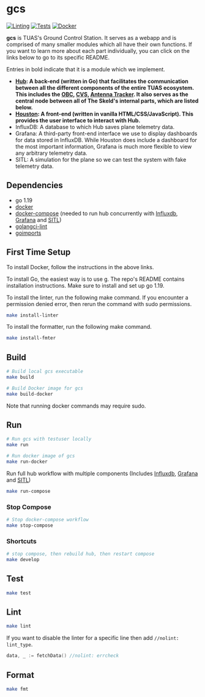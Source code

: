 # gcs

[![Linting](https://github.com/tritonuas/hub/workflows/Linting/badge.svg)](https://github.com/tritonuas/hub/actions?query=workflow%3ALinting)
[![Tests](https://github.com/tritonuas/hub/workflows/Tests/badge.svg)](https://github.com/tritonuas/hub/actions?query=workflow%3ATests)
[![Docker](https://github.com/tritonuas/hub/workflows/Docker/badge.svg)](https://github.com/tritonuas/hub/actions?query=workflow%3ADocker)

**gcs** is TUAS's Ground Control Station. It serves as a webapp and is comprised of many smaller modules which all have their own functions. If you want to learn more about each part individually, you can click on the links below to go to its specific README. 

Entries in bold indicate that it is a module which we implement.

- **[Hub](): A back-end (written in Go) that facilitates the communication between all the different components of the entire TUAS ecosystem. This includes the [OBC](), [CVS](https://github.com/tritonuas/computer-vision-server), [Antenna Tracker](https://github.com/tritonuas/antenna-tracker). It also serves as the central node between all of The Skeld's internal parts, which are listed below.**
- **[Houston](): A front-end (written in vanilla HTML/CSS/JavaScript). This provides the user interface to interact with Hub.**
- InfluxDB: A database to which Hub saves plane telemetry data.
- Grafana: A third-party front-end interface we use to display dashboards for data stored in InfluxDB. While Houston does include a dashboard for the most important information, Grafana is much more flexible to view any arbitrary telemetry data.
- SITL: A simulation for the plane so we can test the system with fake telemetry data.

## Dependencies

- go 1.19
- [docker](https://docs.docker.com/engine/install/)
- [docker-compose](https://docs.docker.com/compose/install/) (needed to run hub concurrently with [Influxdb](https://www.influxdata.com/products/influxdb/), [Grafana](https://grafana.com/oss/grafana/) and [SITL](https://github.com/tritonuas/ottopilot))
- [golangci-lint](https://github.com/golangci/golangci-lint)
- [goimports](https://pkg.go.dev/golang.org/x/tools/cmd/goimports)

## First Time Setup

To install Docker, follow the instructions in the above links. 

To install Go, the easiest way is to use [g](https://github.com/stefanmaric/g). The repo's 
README contains installation instructions. Make sure to install and set up go 1.19. 

To install the linter, run the following make command. If you encounter a permission denied error, 
then rerun the command with sudo permissions.

```sh
make install-linter
```

To install the formatter, run the following make command.

```sh
make install-fmter
```

## Build

``` sh
# Build local gcs executable
make build

# Build Docker image for gcs 
make build-docker
```

Note that running docker commands may require sudo. 

## Run

``` sh
# Run gcs with testuser locally
make run

# Run docker image of gcs 
make run-docker
```

Run full hub workflow with multiple components (Includes [Influxdb](https://www.influxdata.com/products/influxdb/), [Grafana](https://grafana.com/oss/grafana/) and [SITL](https://github.com/tritonuas/ottopilot))
``` sh
make run-compose
```

### Stop Compose
``` sh
# Stop docker-compose workflow
make stop-compose
```

### Shortcuts
``` sh
# stop compose, then rebuild hub, then restart compose
make develop
```

## Test

```sh
make test
```

## Lint

```sh
make lint
```

If you want to disable the linter for a specific line then add `//nolint: lint_type`.
```go
data, _ := fetchData() //nolint: errcheck
```

## Format

```sh
make fmt
```
